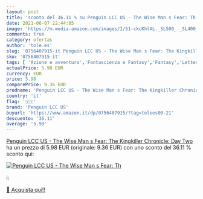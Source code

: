 ```yaml
---
layout: post
title: 'sconto del 36.11 % su Penguin LCC US - The Wise Man s Fear: Th  '
date: 2021-06-07 22:44:05
image: 'https://m.media-amazon.com/images/I/51-ckcKhlAL._SL500_._SL400_.jpg'
comments: true
category: ofertas
author: 'tole.es'
slug: '0756407915-it Penguin LCC US - The Wise Man s Fear: The Kingkiller...'
sku: '0756407915-it'
tags: [ 'Azione e avventura','Fantascienza e Fantasy','Fantasy','Letteratura e narrativa','Libri','penguin lcc us', ]
actualPrice: 5.98 EUR
currency: EUR
price: 5.98
comparePrice: 9.36 EUR
prodname: 'Penguin LCC US - The Wise Man s Fear: The Kingkiller Chronicle: Day Two'
country: 'it'
flag: '🇮🇹'
brand: 'Penguin LCC US'
buyurl: 'https://www.amazon.it/dp/0756407915/?tag=tolees00-21'
descuento: '36.11'
average: '5.98'
---
```


[Penguin LCC US - The Wise Man s Fear: The Kingkiller Chronicle: Day Two](https://www.amazon.it/dp/0756407915/?tag=tolees00-21) ha un prezzo di 5.98 EUR (originale: 9.36 EUR) con uno sconto del 36.11 % sconto qui:

[![Penguin LCC US - The Wise Man s Fear: Th](https://m.media-amazon.com/images/I/51-ckcKhlAL._SL500_._SL400_.jpg)](https://www.amazon.it/dp/0756407915/?tag=tolees00-21)

ℹ️:


[🛒 Acquista qui!!](https://www.amazon.it/dp/0756407915/?tag=tolees00-21)
